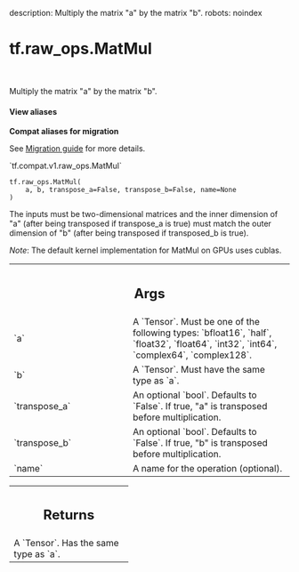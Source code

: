 description: Multiply the matrix "a" by the matrix "b".
robots: noindex

# tf.raw_ops.MatMul

<!-- Insert buttons and diff -->

<table class="tfo-notebook-buttons tfo-api nocontent" align="left">

</table>



Multiply the matrix "a" by the matrix "b".

<section class="expandable">
  <h4 class="showalways">View aliases</h4>
  <p>
<b>Compat aliases for migration</b>
<p>See
<a href="https://www.tensorflow.org/guide/migrate">Migration guide</a> for
more details.</p>
<p>`tf.compat.v1.raw_ops.MatMul`</p>
</p>
</section>

<pre class="devsite-click-to-copy prettyprint lang-py tfo-signature-link">
<code>tf.raw_ops.MatMul(
    a, b, transpose_a=False, transpose_b=False, name=None
)
</code></pre>



<!-- Placeholder for "Used in" -->

The inputs must be two-dimensional matrices and the inner dimension of
"a" (after being transposed if transpose_a is true) must match the
outer dimension of "b" (after being transposed if transposed_b is
true).

*Note*: The default kernel implementation for MatMul on GPUs uses
cublas.

<!-- Tabular view -->
 <table class="responsive fixed orange">
<colgroup><col width="214px"><col></colgroup>
<tr><th colspan="2"><h2 class="add-link">Args</h2></th></tr>

<tr>
<td>
`a`
</td>
<td>
A `Tensor`. Must be one of the following types: `bfloat16`, `half`, `float32`, `float64`, `int32`, `int64`, `complex64`, `complex128`.
</td>
</tr><tr>
<td>
`b`
</td>
<td>
A `Tensor`. Must have the same type as `a`.
</td>
</tr><tr>
<td>
`transpose_a`
</td>
<td>
An optional `bool`. Defaults to `False`.
If true, "a" is transposed before multiplication.
</td>
</tr><tr>
<td>
`transpose_b`
</td>
<td>
An optional `bool`. Defaults to `False`.
If true, "b" is transposed before multiplication.
</td>
</tr><tr>
<td>
`name`
</td>
<td>
A name for the operation (optional).
</td>
</tr>
</table>



<!-- Tabular view -->
 <table class="responsive fixed orange">
<colgroup><col width="214px"><col></colgroup>
<tr><th colspan="2"><h2 class="add-link">Returns</h2></th></tr>
<tr class="alt">
<td colspan="2">
A `Tensor`. Has the same type as `a`.
</td>
</tr>

</table>

